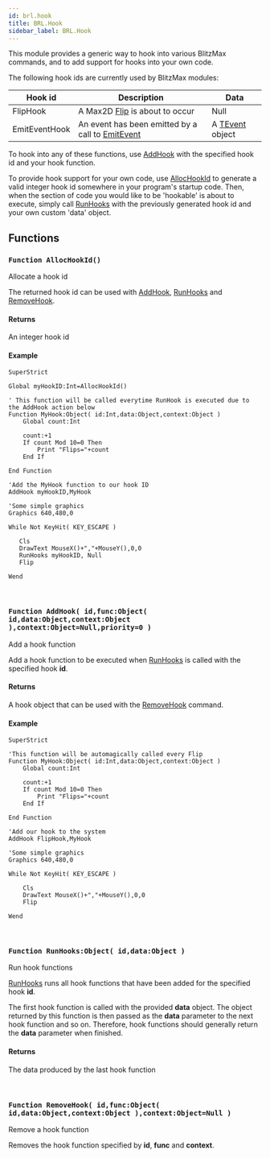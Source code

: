 ```yaml
---
id: brl.hook
title: BRL.Hook
sidebar_label: BRL.Hook
---
```




This module provides a generic way to hook into various BlitzMax commands, and to add support for 
hooks into your own code.

The following hook ids are currently used by BlitzMax modules:

| Hook id | Description | Data |
| --- | --- | --- |
| FlipHook | A Max2D [Flip](../../brl/brl.graphics/#function-flip-sync-1) is about to occur | Null |
| EmitEventHook | An event has been emitted by a call to [EmitEvent](../../brl/brl.event/#function-emitevent-event-tevent) | A [TEvent](../../brl/brl.event/tevent) object |

To hook into any of these functions, use [AddHook](../../brl/brl.hook/#function-addhook-id-func-object-id-data-object-context-object-context-object-null-priority-0) with the specified hook id and your hook function.

To provide hook support for your own code, use [AllocHookId](../../brl/brl.hook/#function-allochookid) to generate a valid integer hook id 
somewhere in your program's startup code. Then, when the section of code you would like to be 
'hookable' is about to execute, simply call [RunHooks](../../brl/brl.hook/#function-runhooks-object-id-data-object) with the previously generated hook id and your
own custom 'data' object. 


## Functions

### `Function AllocHookId()`

Allocate a hook id


The returned hook id can be used with [AddHook](../../brl/brl.hook/#function-addhook-id-func-object-id-data-object-context-object-context-object-null-priority-0), [RunHooks](../../brl/brl.hook/#function-runhooks-object-id-data-object) and [RemoveHook](../../brl/brl.hook/#function-removehook-id-func-object-id-data-object-context-object-context-object-null).


#### Returns
An integer hook id


#### Example
```blitzmax
SuperStrict

Global myHookID:Int=AllocHookId()

' This function will be called everytime RunHook is executed due to the AddHook action below
Function MyHook:Object( id:Int,data:Object,context:Object )
	Global count:Int
	
	count:+1
	If count Mod 10=0 Then
		Print "Flips="+count
	End If
	
End Function

'Add the MyHook function to our hook ID
AddHook myHookID,MyHook

'Some simple graphics
Graphics 640,480,0

While Not KeyHit( KEY_ESCAPE )

   Cls
   DrawText MouseX()+","+MouseY(),0,0
   RunHooks myHookID, Null
   Flip

Wend
```
<br/>

### `Function AddHook( id,func:Object( id,data:Object,context:Object ),context:Object=Null,priority=0 )`

Add a hook function


Add a hook function to be executed when [RunHooks](../../brl/brl.hook/#function-runhooks-object-id-data-object) is called with the specified hook <b>id</b>.


#### Returns
A hook object that can be used with the [RemoveHook](../../brl/brl.hook/#function-removehook-id-func-object-id-data-object-context-object-context-object-null) command.


#### Example
```blitzmax
SuperStrict

'This function will be automagically called every Flip
Function MyHook:Object( id:Int,data:Object,context:Object )
	Global count:Int
	
	count:+1
	If count Mod 10=0 Then
		Print "Flips="+count
	End If
	
End Function

'Add our hook to the system
AddHook FlipHook,MyHook

'Some simple graphics
Graphics 640,480,0

While Not KeyHit( KEY_ESCAPE )

	Cls
	DrawText MouseX()+","+MouseY(),0,0
	Flip

Wend
```
<br/>

### `Function RunHooks:Object( id,data:Object )`

Run hook functions


[RunHooks](../../brl/brl.hook/#function-runhooks-object-id-data-object) runs all hook functions that have been added for the specified hook <b>id</b>.

The first hook function is called with the provided <b>data</b> object. The object returned by
this function is then passed as the <b>data</b> parameter to the next hook function and so on.
Therefore, hook functions should generally return the <b>data</b> parameter when finished.


#### Returns
The data produced by the last hook function


<br/>

### `Function RemoveHook( id,func:Object( id,data:Object,context:Object ),context:Object=Null )`

Remove a hook function


Removes the hook function specified by <b>id</b>, <b>func</b> and <b>context</b>.


<br/>

